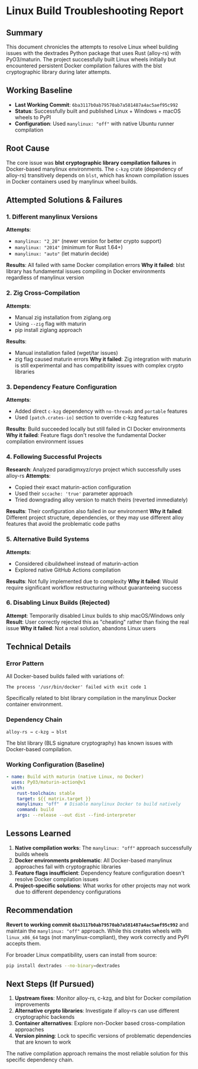 # Linux Build Troubleshooting Report

## Summary
This document chronicles the attempts to resolve Linux wheel building issues with the dextrades Python package that uses Rust (alloy-rs) with PyO3/maturin. The project successfully built Linux wheels initially but encountered persistent Docker compilation failures with the blst cryptographic library during later attempts.

## Working Baseline
- **Last Working Commit**: `6ba3117b0ab79570ab7a581487a4ac5aef95c992`
- **Status**: Successfully built and published Linux + Windows + macOS wheels to PyPI
- **Configuration**: Used `manylinux: "off"` with native Ubuntu runner compilation

## Root Cause
The core issue was **blst cryptographic library compilation failures** in Docker-based manylinux environments. The `c-kzg` crate (dependency of alloy-rs) transitively depends on `blst`, which has known compilation issues in Docker containers used by manylinux wheel builds.

## Attempted Solutions & Failures

### 1. Different manylinux Versions
**Attempts**: 
- `manylinux: "2_28"` (newer version for better crypto support)
- `manylinux: "2014"` (minimum for Rust 1.64+)
- `manylinux: "auto"` (let maturin decide)

**Results**: All failed with same Docker compilation errors
**Why it failed**: blst library has fundamental issues compiling in Docker environments regardless of manylinux version

### 2. Zig Cross-Compilation
**Attempts**:
- Manual zig installation from ziglang.org
- Using `--zig` flag with maturin
- pip install ziglang approach

**Results**: 
- Manual installation failed (wget/tar issues)
- zig flag caused maturin errors
**Why it failed**: Zig integration with maturin is still experimental and has compatibility issues with complex crypto libraries

### 3. Dependency Feature Configuration
**Attempts**:
- Added direct `c-kzg` dependency with `no-threads` and `portable` features
- Used `[patch.crates-io]` section to override c-kzg features

**Results**: Build succeeded locally but still failed in CI Docker environments
**Why it failed**: Feature flags don't resolve the fundamental Docker compilation environment issues

### 4. Following Successful Projects
**Research**: Analyzed paradigmxyz/cryo project which successfully uses alloy-rs
**Attempts**:
- Copied their exact maturin-action configuration
- Used their `sccache: 'true'` parameter approach
- Tried downgrading alloy version to match theirs (reverted immediately)

**Results**: Their configuration also failed in our environment
**Why it failed**: Different project structure, dependencies, or they may use different alloy features that avoid the problematic code paths

### 5. Alternative Build Systems
**Attempts**:
- Considered cibuildwheel instead of maturin-action
- Explored native GitHub Actions compilation

**Results**: Not fully implemented due to complexity
**Why it failed**: Would require significant workflow restructuring without guaranteeing success

### 6. Disabling Linux Builds (Rejected)
**Attempt**: Temporarily disabled Linux builds to ship macOS/Windows only
**Result**: User correctly rejected this as "cheating" rather than fixing the real issue
**Why it failed**: Not a real solution, abandons Linux users

## Technical Details

### Error Pattern
All Docker-based builds failed with variations of:
```
The process '/usr/bin/docker' failed with exit code 1
```

Specifically related to blst library compilation in the manylinux Docker container environment.

### Dependency Chain
```
alloy-rs → c-kzg → blst
```
The blst library (BLS signature cryptography) has known issues with Docker-based compilation.

### Working Configuration (Baseline)
```yaml
- name: Build with maturin (native Linux, no Docker)
  uses: PyO3/maturin-action@v1
  with:
    rust-toolchain: stable
    target: ${{ matrix.target }}
    manylinux: "off"  # Disable manylinux Docker to build natively
    command: build
    args: --release --out dist --find-interpreter
```

## Lessons Learned

1. **Native compilation works**: The `manylinux: "off"` approach successfully builds wheels
2. **Docker environments problematic**: All Docker-based manylinux approaches fail with cryptographic libraries
3. **Feature flags insufficient**: Dependency feature configuration doesn't resolve Docker compilation issues
4. **Project-specific solutions**: What works for other projects may not work due to different dependency configurations

## Recommendation

**Revert to working commit `6ba3117b0ab79570ab7a581487a4ac5aef95c992`** and maintain the `manylinux: "off"` approach. While this creates wheels with `linux_x86_64` tags (not manylinux-compliant), they work correctly and PyPI accepts them.

For broader Linux compatibility, users can install from source:
```bash
pip install dextrades --no-binary=dextrades
```

## Next Steps (If Pursued)

1. **Upstream fixes**: Monitor alloy-rs, c-kzg, and blst for Docker compilation improvements
2. **Alternative crypto libraries**: Investigate if alloy-rs can use different cryptographic backends
3. **Container alternatives**: Explore non-Docker based cross-compilation approaches
4. **Version pinning**: Lock to specific versions of problematic dependencies that are known to work

The native compilation approach remains the most reliable solution for this specific dependency chain.